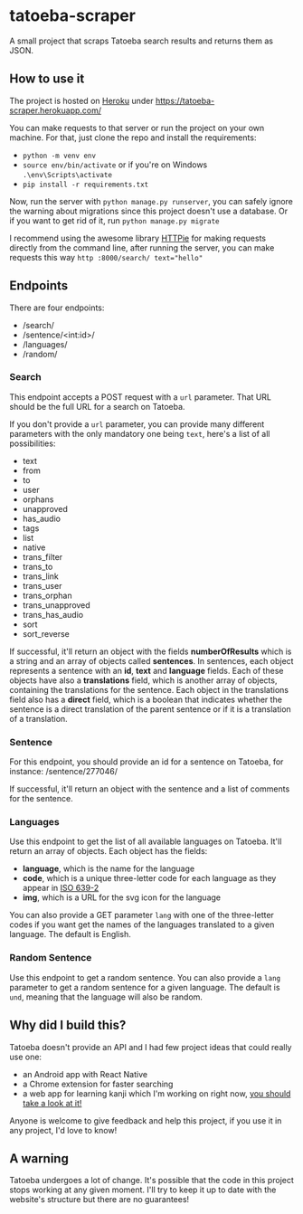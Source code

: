 # tatoeba-scraper
A small project that scraps Tatoeba search results and returns them as JSON.


## How to use it

The project is hosted on [Heroku](https://heroku.com) under https://tatoeba-scraper.herokuapp.com/

You can make requests to that server or run the project on your own machine. For that, just clone the repo and install the requirements:

- `python -m venv env`
- `source env/bin/activate` or if you're on Windows `.\env\Scripts\activate`
- `pip install -r requirements.txt`

Now, run the server with `python manage.py runserver`, you can safely ignore the warning about migrations since this project doesn't use a database. Or if you want to get rid of it, run `python manage.py migrate`

I recommend using the awesome library [HTTPie](https://github.com/jakubroztocil/httpie) for making requests directly from the command line, after running the server, you can make requests this way `http :8000/search/ text="hello"`


## Endpoints

There are four endpoints:

- /search/
- /sentence/\<int:id\>/
- /languages/
- /random/

### Search

This endpoint accepts a POST request with a `url` parameter. That URL should be the full URL for a search on Tatoeba.

If you don't provide a `url` parameter, you can provide many different parameters with the only mandatory one being `text`, here's a list of all possibilities:

- text
- from
- to
- user
- orphans
- unapproved
- has_audio
- tags
- list
- native
- trans_filter
- trans_to
- trans_link
- trans_user
- trans_orphan
- trans_unapproved
- trans_has_audio
- sort
- sort_reverse

If successful, it'll return an object with the fields **numberOfResults** which is a string and an array of objects called **sentences**. In sentences, each object represents a sentence with an **id**, **text** and **language** fields. Each of these objects have also a **translations** field, which is another array of objects, containing the translations for the sentence. Each object in the translations field also has a **direct** field, which is a boolean that indicates whether the sentence is a direct translation of the parent sentence or if it is a translation of a translation.

### Sentence

For this endpoint, you should provide an id for a sentence on Tatoeba, for instance: /sentence/277046/

If successful, it'll return an object with the sentence and a list of comments for the sentence.

### Languages

Use this endpoint to get the list of all available languages on Tatoeba. It'll return an array of objects. Each object has the fields:

- **language**, which is the name for the language
- **code**, which is a unique three-letter code for each language as they appear in [ISO 639-2](https://en.wikipedia.org/wiki/List_of_ISO_639-1_codes)
- **img**, which is a URL for the svg icon for the language

You can also provide a GET parameter `lang` with one of the three-letter codes if you want get the names of the languages translated to a given language. The default is English.

### Random Sentence

Use this endpoint to get a random sentence. You can also provide a `lang` parameter to get a random sentence for a given language. The default is `und`, meaning that the language will also be random.

## Why did I build this?

Tatoeba doesn't provide an API and I had few project ideas that could really use one:

- an Android app with React Native
- a Chrome extension for faster searching 
- a web app for learning kanji which I'm working on right now, [you should take a look at it!](https://www.ryouflashcards.com)

Anyone is welcome to give feedback and help this project, if you use it in any project, I'd love to know!

## A warning

Tatoeba undergoes a lot of change. It's possible that the code in this project stops working at any given moment. I'll try to keep it up to date with the website's structure but there are no guarantees!
